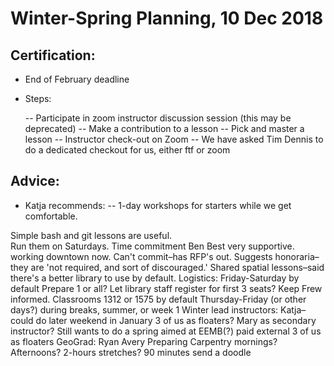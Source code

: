 # Winter-Spring Planning, 10 Dec 2018 
## Certification:
  - End of February deadline
  - Steps:
  
    -- Participate in zoom instructor discussion session (this may be deprecated)
    -- Make a contribution to a lesson
    -- Pick and master a lesson
    -- Instructor check-out on Zoom
    -- We have asked Tim Dennis to do a dedicated checkout for us, either ftf or zoom

## Advice:
- Katja recommends: 
  -- 1-day workshops for starters while we get comfortable.  

Simple bash and git lessons are useful.  
Run them on Saturdays.
Time commitment
Ben Best 
very supportive.
working downtown now.  Can't commit–has RFP's out.
Suggests honoraria–they are 'not required, and sort of discouraged.' 
Shared spatial lessons–said there's a better library to use by default.
Logistics:
Friday-Saturday by default
Prepare 1 or all?
Let library staff register for first 3 seats?
Keep Frew informed.
Classrooms 1312 or 1575 by default
Thursday-Friday (or other days?) during breaks, summer, or week 1
Winter lead instructors:
Katja–could do later weekend in January
3 of us as floaters?  Mary as secondary instructor?
Still wants to do a spring aimed at EEMB(?) 
paid external
3 of us as floaters
GeoGrad: Ryan Avery
Preparing
Carpentry mornings?  Afternoons?
2-hours stretches?
90 minutes
send a doodle
